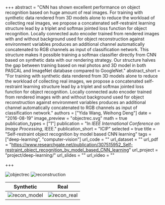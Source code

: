 +++
abstract = "CNN has shown excellent performance on object recognition based on huge amount of real images. For training with synthetic data rendered from 3D models alone to reduce the workload of collecting real images, we propose a concatenated self-restraint learning structure lead by a triplet and softmax jointed loss function for object recognition. Locally connected auto encoder trained from rendered images with and without background used for object reconstruction against environment variables produces an additional channel automatically concatenated to RGB channels as input of classification network. This structure makes it possible training a softmax classifier directly from CNN based on synthetic data with our rendering strategy. Our structure halves the gap between training based on real photos and 3D model in both PASCAL and ImageNet database compared to GoogleNet."
abstract_short = "For training with synthetic data rendered from 3D models alone to reduce the workload of collecting real images, we propose a concatenated self-restraint learning structure lead by a triplet and softmax jointed loss function for object recognition. Locally connected auto encoder trained from rendered images with and without background used for object reconstruction against environment variables produces an additional channel automatically concatenated to RGB channels as input of classification network."
authors = ["Yida Wang, Weihong Deng"]
date = "2016-08-19"
image_preview = "objectrec.svg"
math = true
publication_types = ["1"]
publication = "In *IEEE International Conference on Image Processing*, IEEE."
publication_short = "ICIP"
selected = true
title = "Self-restraint object recognition by model based CNN learning"
tags = ["deep-learning", "computer-vision"]
url_code = ""
url_dataset = ""
url_pdf = "https://www.researchgate.net/publication/307515952_Self-restraint_object_recognition_by_model_based_CNN_learning"
url_project = "project/deep-learning/"
url_slides = ""
url_video = ""

+++

![objectrec](/img/objectrec.svg)
![reconstruction](/img/reconstruction.svg)

Synthetic | Real
:----:|:----:
![recon_model](/img/recon_model-eps-converted-to.svg) | ![recon_real](/img/recon_real-eps-converted-to.svg) 
